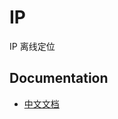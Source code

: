 # IP

IP 离线定位

## Documentation

- [中文文档](https://docs.73zls.com/zlsgo/#/23d5a48d04484f45a8996e950ede9201)